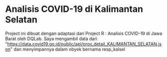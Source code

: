 # Analisis COVID-19 di Kalimantan Selatan
Project ini dibuat dengan adaptasi dari Project R : Analisis COVID-19 di Jawa Barat oleh DQLab. Saya mengambil data dari "https://data.covid19.go.id/public/api/prov_detail_KALIMANTAN_SELATAN.json" dan menyimpannya dalam obyek bernama resp_kalsel

